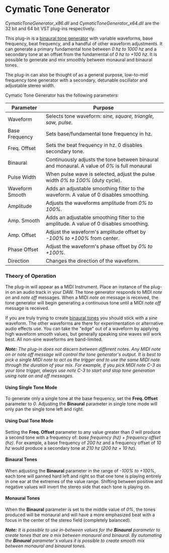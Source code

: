 # Cymatic Tone Generator

*CymaticToneGenerator_x86.dll* and *CymaticToneGenerator_x64.dll* are the 32 bit and 64 bit VST plug-ins respectively.

This plug-in is a [binaural tone generator](https://en.wikipedia.org/wiki/Beat_(acoustics)#Binaural_beats)
with variable waveforms, base frequency, beat frequency, and a handful of other waveform adjustments. It can
generate a primary fundamental tone between *0 hz to 1000 hz* and a secondary tone at an offset from the
fundamental of *0 hz to +100 hz*. It is possible to generate and mix smoothly between monaural and binaural tones.

The plug-in can also be thought of as a general purpose, low-to-mid frequency tone generator with a secondary,
detunable oscillator and adjustable stereo width.

Cymatic Tone Generator has the following parameters:

| Parameter | Purpose |
|-----------|---------|
| Waveform | Selects tone waveform: *sine, square, triangle, saw, pulse*. |
| Base Frequency | Sets base/fundamental tone frequency in hz. |
| Freq. Offset | Sets the beat frequency in hz. 0 disables secondary tone. |
| Binaural | Continuously adjusts the tone between binaural and monaural. A value of *0%* is full monaural |
| Pulse Width | When pulse wave is selected, adjust the pulse width *0% to 100%* (duty cycle). |
| Waveform Smooth | Adds an adjustable smoothing filter to the waveform. A value of 0 disables smoothing. |
| Amplitude | Adjusts the waveforms amplitude from *0% to 100%*. |
| Amp. Smooth | Adds an adjustable smoothing filter to the amplitude. A value of 0 disables smoothing. |
| Amp. Offset | Adjust the waveform's amplitude offset by *-100% to +100%* from center. |
| Phase Offset | Adjust the waveform's phase offset by *0% to +100%*. |
| Direction | Changes the direction of the waveform. |

### Theory of Operation

The plug-in will appear as a MIDI Instrument. Place an instance of the plug-in on an audio track in your
DAW. The tone generator responds to MIDI *note on* and *note off* messages. When a MIDI *note on* message is received,
the tone generator will begin generating a continuous tone until a MIDI *note off* message is received.

If you are truly trying to create [binaural tones](https://en.wikipedia.org/wiki/Beat_(acoustics)#Binaural_beats)
you should stick with a *sine* waveform. The other waveforms are there for experimentation or alternative audio effects use.
You can take the "edge" out of a waveform by applying high waveform smooth values, but generally speaking sine
waves will work best. All non-sine waveforms are band-limited.

***Note:** The plug-in does not discern between different notes. Any MIDI note on or note off message will
control the tone generator's output. It is best to pick a single MIDI note to act as the trigger and to
use the same MIDI note through the duration of your mix. For example, if you pick MIDI note C-3 as your tone
trigger, always use note C-3 to start and stop tone generation using note on and off messages.*

#### Using Single Tone Mode

To generate only a single tone at the base frequency, set the **Freq. Offset** parameter to *0*. Adjusting the
**Binaural** parameter in single tone mode will only pan the single tone left and right.

#### Using Dual Tone Mode

Setting the **Freq. Offset** parameter to any value greater than *0* will produce a second tone with a frequency
of: *base frequency (hz) + frequency offset (hz)*. For example, a base frequency of *200 hz* and a frequency offset
of *10 hz* would produce a secondary tone at *210 hz* (*200 hz + 10 hz*).

#### Binaural Tones

When adjusting the **Binaural** parameter in the range of *-100% to +100%*, each tone will panned hard left and right
so that one tone is playing entirely in one ear at the extremes of the value range. Shifting between positive and negative
values will invert the stereo side that each tone is playing on.

#### Monaural Tones

When the **Binaural** parameter is set to the middle value of *0%*, the tones produced will be monaural and will
have a more emphasized beat with a focus in the center of the stereo field (completely balanced).

***Note:** It is possible to use in-between values for the **Binaural** parameter to create tones that are a mix
between monaural and binaural. By automating the **Binaural** parameter's values it is possible to create smooth
mix between monaural and binaural tones.*

